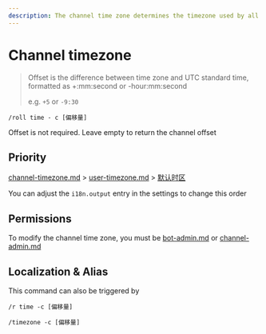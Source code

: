 ```yaml
---
description: The channel time zone determines the timezone used by all users in the channel when interacting with Roll Bot
---
```


# Channel timezone

> Offset is the difference between time zone and UTC standard time, formatted as +:mm:second or -hour:mm:second
>
> e.g. `+5` or `-9:30`

```
/roll time - c [偏移量]
```

Offset is not required. Leave empty to return the channel offset

## Priority

[channel-timezone.md](channel-timezone.md "mention") > [user-timezone.md](user-timezone.md "mention") > [默认时区](../configuration/basic.md#defaulttimeoffset)

You can adjust the `i18n.output` entry in the settings to change this order

## Permissions

To modify the channel time zone, you must be [bot-admin.md](../permission/bot-admin.md "mention") or [channel-admin.md](../permission/channel-admin.md "mention")

## Localization & Alias

This command can also be triggered by

```
/r time -c [偏移量]

/timezone -c [偏移量]
```
